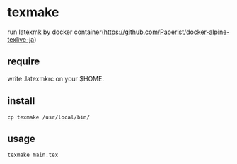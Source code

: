 # texmake
run latexmk by docker container(https://github.com/Paperist/docker-alpine-texlive-ja)


## require

write .latexmkrc on your $HOME.

## install

```
cp texmake /usr/local/bin/
```

## usage


```
texmake main.tex
```

